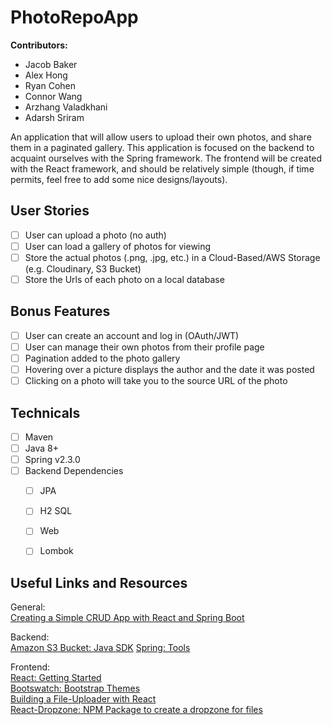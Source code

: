 # PhotoRepoApp
**Contributors:**<br/>
- Jacob Baker<br/>
- Alex Hong<br/>
- Ryan Cohen<br/>
- Connor Wang<br/>
- Arzhang Valadkhani<br/>
- Adarsh Sriram

An application that will allow users to upload their own photos, and share them in a paginated gallery. This application is focused on the backend to acquaint ourselves with the Spring framework. The frontend will be created with the React framework, and should be relatively simple (though, if time permits, feel free to add some nice designs/layouts).

## User Stories

- [ ] User can upload a photo (no auth)
- [ ] User can load a gallery of photos for viewing
- [ ] Store the actual photos (.png, .jpg, etc.) in a Cloud-Based/AWS Storage (e.g. Cloudinary, S3 Bucket)
- [ ] Store the Urls of each photo on a local database

## Bonus Features

- [ ] User can create an account and log in (OAuth/JWT)
- [ ] User can manage their own photos from their profile page
- [ ] Pagination added to the photo gallery
- [ ] Hovering over a picture displays the author and the date it was posted
- [ ] Clicking on a photo will take you to the source URL of the photo

## Technicals

- [ ] Maven
- [ ] Java 8+
- [ ] Spring v2.3.0
- [ ] Backend Dependencies
  - [ ] JPA
  - [ ] H2 SQL
  - [ ] Web
  - [ ] Lombok


## Useful Links and Resources

General:<br/>
[Creating a Simple CRUD App with React and Spring Boot](https://developer.okta.com/blog/2018/07/19/simple-crud-react-and-spring-boot)

Backend: <br/>
[Amazon S3 Bucket: Java SDK](https://docs.aws.amazon.com/sdk-for-java/v1/developer-guide/welcome.html)
[Spring: Tools](https://spring.io/tools)<br/>

Frontend: <br/>
[React: Getting Started](https://reactjs.org/docs/getting-started.html)<br/>
[Bootswatch: Bootstrap Themes](https://bootswatch.com/)<br/>
[Building a File-Uploader with React](https://malcoded.com/posts/react-file-upload/)<br/>
[React-Dropzone: NPM Package to create a dropzone for files](https://github.com/react-dropzone/react-dropzone)<br/>

